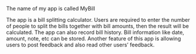 The name of my app is called MyBill

The app is a bill splitting calculator. Users are required to enter the number of people to split the bills together with bill amounts, then the result will be calculated. The app can also record bill history. Bill information like date, amount, note, etc can be stored. Another feature of this app is allowing users to post feedback and also read other users’ feedback.
